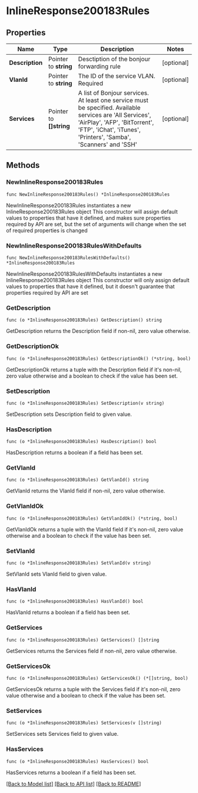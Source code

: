 # InlineResponse200183Rules

## Properties

Name | Type | Description | Notes
------------ | ------------- | ------------- | -------------
**Description** | Pointer to **string** | Desctiption of the bonjour forwarding rule | [optional] 
**VlanId** | Pointer to **string** | The ID of the service VLAN. Required | [optional] 
**Services** | Pointer to **[]string** | A list of Bonjour services. At least one service must be specified. Available services are &#39;All Services&#39;, &#39;AirPlay&#39;, &#39;AFP&#39;, &#39;BitTorrent&#39;, &#39;FTP&#39;, &#39;iChat&#39;, &#39;iTunes&#39;, &#39;Printers&#39;, &#39;Samba&#39;, &#39;Scanners&#39; and &#39;SSH&#39; | [optional] 

## Methods

### NewInlineResponse200183Rules

`func NewInlineResponse200183Rules() *InlineResponse200183Rules`

NewInlineResponse200183Rules instantiates a new InlineResponse200183Rules object
This constructor will assign default values to properties that have it defined,
and makes sure properties required by API are set, but the set of arguments
will change when the set of required properties is changed

### NewInlineResponse200183RulesWithDefaults

`func NewInlineResponse200183RulesWithDefaults() *InlineResponse200183Rules`

NewInlineResponse200183RulesWithDefaults instantiates a new InlineResponse200183Rules object
This constructor will only assign default values to properties that have it defined,
but it doesn't guarantee that properties required by API are set

### GetDescription

`func (o *InlineResponse200183Rules) GetDescription() string`

GetDescription returns the Description field if non-nil, zero value otherwise.

### GetDescriptionOk

`func (o *InlineResponse200183Rules) GetDescriptionOk() (*string, bool)`

GetDescriptionOk returns a tuple with the Description field if it's non-nil, zero value otherwise
and a boolean to check if the value has been set.

### SetDescription

`func (o *InlineResponse200183Rules) SetDescription(v string)`

SetDescription sets Description field to given value.

### HasDescription

`func (o *InlineResponse200183Rules) HasDescription() bool`

HasDescription returns a boolean if a field has been set.

### GetVlanId

`func (o *InlineResponse200183Rules) GetVlanId() string`

GetVlanId returns the VlanId field if non-nil, zero value otherwise.

### GetVlanIdOk

`func (o *InlineResponse200183Rules) GetVlanIdOk() (*string, bool)`

GetVlanIdOk returns a tuple with the VlanId field if it's non-nil, zero value otherwise
and a boolean to check if the value has been set.

### SetVlanId

`func (o *InlineResponse200183Rules) SetVlanId(v string)`

SetVlanId sets VlanId field to given value.

### HasVlanId

`func (o *InlineResponse200183Rules) HasVlanId() bool`

HasVlanId returns a boolean if a field has been set.

### GetServices

`func (o *InlineResponse200183Rules) GetServices() []string`

GetServices returns the Services field if non-nil, zero value otherwise.

### GetServicesOk

`func (o *InlineResponse200183Rules) GetServicesOk() (*[]string, bool)`

GetServicesOk returns a tuple with the Services field if it's non-nil, zero value otherwise
and a boolean to check if the value has been set.

### SetServices

`func (o *InlineResponse200183Rules) SetServices(v []string)`

SetServices sets Services field to given value.

### HasServices

`func (o *InlineResponse200183Rules) HasServices() bool`

HasServices returns a boolean if a field has been set.


[[Back to Model list]](../README.md#documentation-for-models) [[Back to API list]](../README.md#documentation-for-api-endpoints) [[Back to README]](../README.md)


